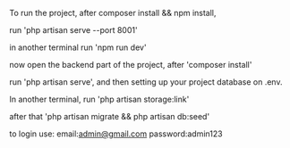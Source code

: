 To run the project, after composer install && npm install, 

run 'php artisan serve --port 8001'

in another terminal run 'npm run dev'

now open the backend part of the project, after 'composer install'

run 'php artisan serve', and then setting up your project database on .env.

In another terminal, run 'php artisan storage:link'

after that 'php artisan migrate && php artisan db:seed'


to login use:
email:admin@gmail.com
password:admin123
